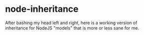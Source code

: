 node-inheritance
================

After bashing my head left and right, here is a working version of inheritance for NodeJS "models" that is more or less sane for me.
